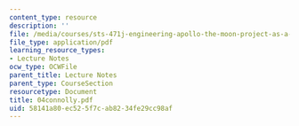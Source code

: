 ```yaml
---
content_type: resource
description: ''
file: /media/courses/sts-471j-engineering-apollo-the-moon-project-as-a-complex-system-spring-2007/58141a80ec525f7cab8234fe29cc98af_04connolly.pdf
file_type: application/pdf
learning_resource_types:
- Lecture Notes
ocw_type: OCWFile
parent_title: Lecture Notes
parent_type: CourseSection
resourcetype: Document
title: 04connolly.pdf
uid: 58141a80-ec52-5f7c-ab82-34fe29cc98af
---
```

